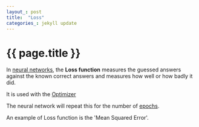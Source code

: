 ```yaml
---
layout_: post
title:  "Loss"
categories_: jekyll update
---
```


# {{ page.title }}

In [neural networks](neural-network.html), the __Loss function__ measures the guessed answers against the known correct answers 
and measures how well or how badly it did.

It is used with the [Optimizer](optimizer.html) 

The neural network will repeat this for the number of [epochs](epoch.html). 

An example of Loss function is the 'Mean Squared Error'.